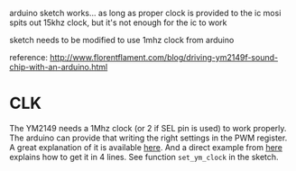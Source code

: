 arduino sketch works... as long as proper clock is provided to the ic
mosi spits out 15khz clock, but it's not enough for the ic to work


sketch needs to be modified to use 1mhz clock from arduino

reference: http://www.florentflament.com/blog/driving-ym2149f-sound-chip-with-an-arduino.html




# CLK

The YM2149 needs a 1Mhz clock (or 2 if SEL pin is used) to work properly. The arduino can provide that writing the right settings in the PWM register. A great explanation of it is available [here](https://docs.arduino.cc/tutorials/generic/secrets-of-arduino-pwm). And a direct example from [here](https://forum.arduino.cc/t/generate-high-frequency-square-wave/74253/7) explains how to get it in 4 lines. See function `set_ym_clock` in the sketch.